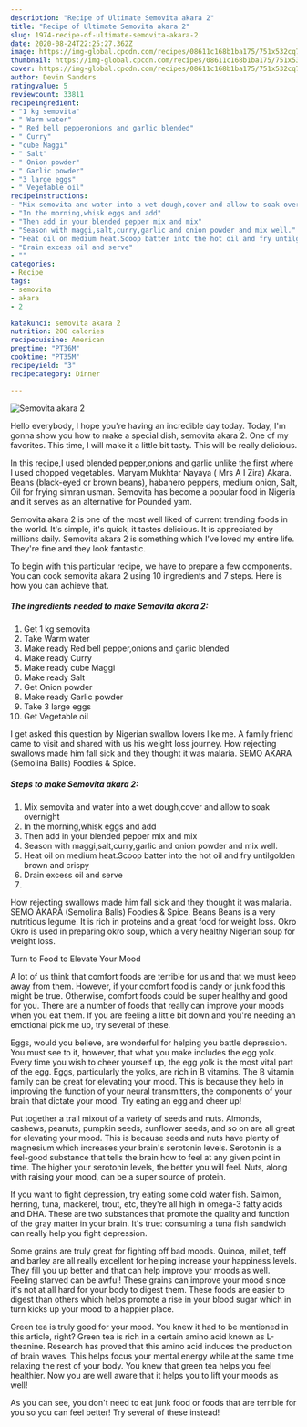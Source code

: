 ```yaml
---
description: "Recipe of Ultimate Semovita akara 2"
title: "Recipe of Ultimate Semovita akara 2"
slug: 1974-recipe-of-ultimate-semovita-akara-2
date: 2020-08-24T22:25:27.362Z
image: https://img-global.cpcdn.com/recipes/08611c168b1ba175/751x532cq70/semovita-akara-2-recipe-main-photo.jpg
thumbnail: https://img-global.cpcdn.com/recipes/08611c168b1ba175/751x532cq70/semovita-akara-2-recipe-main-photo.jpg
cover: https://img-global.cpcdn.com/recipes/08611c168b1ba175/751x532cq70/semovita-akara-2-recipe-main-photo.jpg
author: Devin Sanders
ratingvalue: 5
reviewcount: 33811
recipeingredient:
- "1 kg semovita"
- " Warm water"
- " Red bell pepperonions and garlic blended"
- " Curry"
- "cube Maggi"
- " Salt"
- " Onion powder"
- " Garlic powder"
- "3 large eggs"
- " Vegetable oil"
recipeinstructions:
- "Mix semovita and water into a wet dough,cover and allow to soak overnight"
- "In the morning,whisk eggs and add"
- "Then add in your blended pepper mix and mix"
- "Season with maggi,salt,curry,garlic and onion powder and mix well."
- "Heat oil on medium heat.Scoop batter into the hot oil and fry untilgolden brown and crispy"
- "Drain excess oil and serve"
- ""
categories:
- Recipe
tags:
- semovita
- akara
- 2

katakunci: semovita akara 2 
nutrition: 208 calories
recipecuisine: American
preptime: "PT36M"
cooktime: "PT35M"
recipeyield: "3"
recipecategory: Dinner

---
```



![Semovita akara 2](https://img-global.cpcdn.com/recipes/08611c168b1ba175/751x532cq70/semovita-akara-2-recipe-main-photo.jpg)

Hello everybody, I hope you're having an incredible day today. Today, I'm gonna show you how to make a special dish, semovita akara 2. One of my favorites. This time, I will make it a little bit tasty. This will be really delicious.

In this recipe,I used blended pepper,onions and garlic unlike the first where I used chopped vegetables. Maryam Mukhtar Nayaya ( Mrs A I Zira) Akara. Beans (black-eyed or brown beans), habanero peppers, medium onion, Salt, Oil for frying simran usman. Semovita has become a popular food in Nigeria and it serves as an alternative for Pounded yam.

Semovita akara 2 is one of the most well liked of current trending foods in the world. It's simple, it's quick, it tastes delicious. It is appreciated by millions daily. Semovita akara 2 is something which I've loved my entire life. They're fine and they look fantastic.


To begin with this particular recipe, we have to prepare a few components. You can cook semovita akara 2 using 10 ingredients and 7 steps. Here is how you can achieve that.

<!--inarticleads1-->

##### The ingredients needed to make Semovita akara 2:

1. Get 1 kg semovita
1. Take  Warm water
1. Make ready  Red bell pepper,onions and garlic blended
1. Make ready  Curry
1. Make ready cube Maggi
1. Make ready  Salt
1. Get  Onion powder
1. Make ready  Garlic powder
1. Take 3 large eggs
1. Get  Vegetable oil


I get asked this question by Nigerian swallow lovers like me. A family friend came to visit and shared with us his weight loss journey. How rejecting swallows made him fall sick and they thought it was malaria. SEMO AKARA (Semolina Balls) Foodies &amp; Spice. 

<!--inarticleads2-->

##### Steps to make Semovita akara 2:

1. Mix semovita and water into a wet dough,cover and allow to soak overnight
1. In the morning,whisk eggs and add
1. Then add in your blended pepper mix and mix
1. Season with maggi,salt,curry,garlic and onion powder and mix well.
1. Heat oil on medium heat.Scoop batter into the hot oil and fry untilgolden brown and crispy
1. Drain excess oil and serve
1. 


How rejecting swallows made him fall sick and they thought it was malaria. SEMO AKARA (Semolina Balls) Foodies &amp; Spice. Beans Beans is a very nutritious legume. It is rich in proteins and a great food for weight loss. Okro Okro is used in preparing okro soup, which a very healthy Nigerian soup for weight loss. 

Turn to Food to Elevate Your Mood


A lot of us think that comfort foods are terrible for us and that we must keep away from them. However, if your comfort food is candy or junk food this might be true. Otherwise, comfort foods could be super healthy and good for you. There are a number of foods that really can improve your moods when you eat them. If you are feeling a little bit down and you're needing an emotional pick me up, try several of these.

Eggs, would you believe, are wonderful for helping you battle depression. You must see to it, however, that what you make includes the egg yolk. Every time you wish to cheer yourself up, the egg yolk is the most vital part of the egg. Eggs, particularly the yolks, are rich in B vitamins. The B vitamin family can be great for elevating your mood. This is because they help in improving the function of your neural transmitters, the components of your brain that dictate your mood. Try eating an egg and cheer up!

Put together a trail mixout of a variety of seeds and nuts. Almonds, cashews, peanuts, pumpkin seeds, sunflower seeds, and so on are all great for elevating your mood. This is because seeds and nuts have plenty of magnesium which increases your brain's serotonin levels. Serotonin is a feel-good substance that tells the brain how to feel at any given point in time. The higher your serotonin levels, the better you will feel. Nuts, along with raising your mood, can be a super source of protein.

If you want to fight depression, try eating some cold water fish. Salmon, herring, tuna, mackerel, trout, etc, they're all high in omega-3 fatty acids and DHA. These are two substances that promote the quality and function of the gray matter in your brain. It's true: consuming a tuna fish sandwich can really help you fight depression. 

Some grains are truly great for fighting off bad moods. Quinoa, millet, teff and barley are all really excellent for helping increase your happiness levels. They fill you up better and that can help improve your moods as well. Feeling starved can be awful! These grains can improve your mood since it's not at all hard for your body to digest them. These foods are easier to digest than others which helps promote a rise in your blood sugar which in turn kicks up your mood to a happier place.

Green tea is truly good for your mood. You knew it had to be mentioned in this article, right? Green tea is rich in a certain amino acid known as L-theanine. Research has proved that this amino acid induces the production of brain waves. This helps focus your mental energy while at the same time relaxing the rest of your body. You knew that green tea helps you feel healthier. Now you are well aware that it helps you to lift your moods as well!

As you can see, you don't need to eat junk food or foods that are terrible for you so you can feel better! Try several of these instead!

